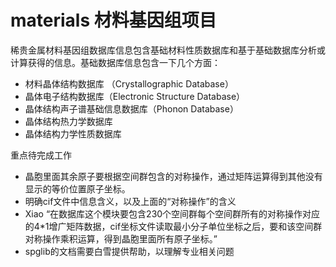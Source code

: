 # materials 材料基因组项目

稀贵金属材料基因组数据库信息包含基础材料性质数据库和基于基础数据库分析或计算获得的信息。基础数据库信息包含一下几个方面：
- 材料晶体结构数据库 （Crystallographic Database）
- 晶体电子结构数据库（Electronic Structure Database）
- 晶体结构声子谱基础信息数据库（Phonon Database）
- 晶体结构热力学数据库
- 晶体结构力学性质数据库

重点待完成工作
- 晶胞里面其余原子要根据空间群包含的对称操作，通过矩阵运算得到其他没有显示的等价位置原子坐标。
- 明确cif文件中信息含义，以及上面的“对称操作”的含义
- Xiao “在数据库这个模块要包含230个空间群每个空间群所有的对称操作对应的4*1增广矩阵数据，cif坐标文件读取最小分子单位坐标之后，要和该空间群对称操作乘积运算，得到晶胞里面所有原子坐标。”
- spglib的文档需要白雪提供帮助，以理解专业相关问题